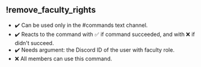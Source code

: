 ## !remove_faculty_rights

- :heavy_check_mark: Can be used only in the #commands text channel.
- :heavy_check_mark: Reacts to the command with ✅ if command succeeded, and with ❌ if didn't succeed.
- :heavy_check_mark: Needs argument: the Discord ID of the user with faculty role.
- :x: All members can use this command.